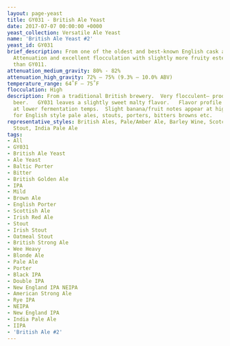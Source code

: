 ```yaml
---
layout: page-yeast
title: GY031 - British Ale Yeast
date: 2017-07-07 00:00:00 +0000
yeast_collection: Versatile Ale Yeast
name: 'British Ale Yeast #2'
yeast_id: GY031
brief_description: From one of the oldest and best-known English cask ales. Strong
  Attenuation and excellent flocculation with slightly more fruity ester production
  than GY011.
attenuation_medium_gravity: 80% - 82%
attenuation_high_gravity: 72% – 75% (9.3% – 10.0% ABV)
temperature_range: 64˚F – 75˚F
flocculation: High
description: From a traditional British brewery.  Very flocculent— produces clear
  beer.   GY031 leaves a slightly sweet malty flavor.   Flavor profile is nearly neutral
  at lower fermentation temps.  Slight banana/fruit notes appear at higher temps.  Perfect
  for English style pale ales, stouts, porters, bitters browns etc.
representative_styles: British Ales, Pale/Amber Ale, Barley Wine, Scotch Ale, Bitter,
  Stout, India Pale Ale
tags:
- All
- GY031
- British Ale Yeast
- Ale Yeast
- Baltic Porter
- Bitter
- British Golden Ale
- IPA
- Mild
- Brown Ale
- English Porter
- Scottish Ale
- Irish Red Ale
- Stout
- Irish Stout
- Oatmeal Stout
- British Strong Ale
- Wee Heavy
- Blonde Ale
- Pale Ale
- Porter
- Black IPA
- Double IPA
- New England IPA NEIPA
- American Strong Ale
- Rye IPA
- NEIPA
- New England IPA
- India Pale Ale
- IIPA
- 'British Ale #2'
---
```

